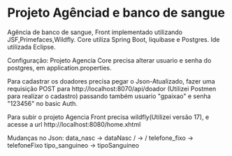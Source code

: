 # Projeto Agênciad e banco de sangue
Agência de banco de sangue, Front implementado utilizando JSF,Primefaces,Wildfly. Core utiliza Spring Boot, liquibase e Postgres. Ide utilizada Eclipse.

Configuração:
Projeto Agencia Core precisa alterar usuario e senha do postgres, em application.properties.


Para cadastrar os doadores precisa pegar o Json-Atualizado, fazer uma requisição POST para http://localhost:8070/api/doador (Utilizei Postmen para realizar o cadastro) passando também usuario "gpaixao" e senha "123456" no basic Auth.

Para subir o projeto Agencia Front precisa wildfly(Utilizei versão 17), e acesse a url http://localhost:8080/home.xhtml

Mudanças no Json:
data_nasc -> dataNasc
\/ -> / 
telefone_fixo -> telefoneFixo
tipo_sanguineo -> tipoSanguineo



